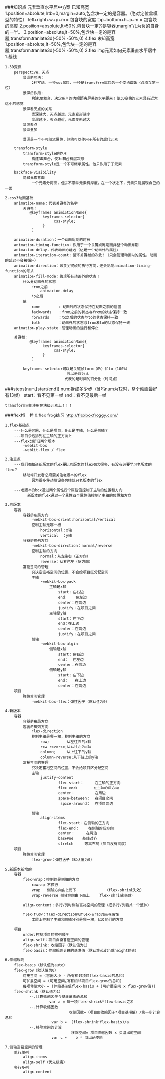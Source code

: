 ###知识点
	元素垂直水平居中方案
		已知高宽
			1.position=absolute,lrtb=0,margin=auto,包含块一定的是容器。（绝对定位盒模型的特性）
					left+right+w+p+m = 包含块的宽度
					top+bottom+h+p+m = 包含块的高度
			2.position=absolute,lt=50%,包含块一定的是容器,marginT/L为负的自身的一半。
			3.position=absolute,lt=50%,包含块一定的是容器,transform:tranlate3d(-50%,-50%,0)
			4.flex
		未知高宽
			1.position=absolute,lt=50%,包含块一定的是容器,transform:tranlate3d(-50%,-50%,0)
			2.flex
		img元素如何元素垂直水平居中
			1.基线


	1.3D变换
		perspective，灭点
			景深的写法：
				2种写法。一种css属性，一种是transform属性的一个变换函数（必须在第一位）
			景深的作用：
				构建3D舞台，决定用户的肉眼距离屏幕的水平距离！使3D变换的元素具有近大远小的感觉
			景深和灭点的关系
				景深越大，灭点越远，元素变形越小
				景深越小，灭点越近，元素变形越大
			景深基点
			景深叠加
			
			景深是一个不可继承属性，但他可以作用于所有的后代元素
			
		transform-style
			transform-style的作用
				构建3D舞台，使3d舞台有层次感
			transform-style是一个不可继承属性，他只作用于子元素
			
		backface-visibility
			隐藏元素背面
				一个元素分两面，但并不意味元素有厚度。在一个状态下，元素只能展现自己的一面
				
	2.css3动画基础
		animation-name：代表关键帧的名字
			关键帧：
			   @keyframes animiationName{
	                 keyframes-selector{
	                      css-style;
	                 }
    			}
		
		animation-duration：一个动画周期的时长
		animation-timing-function：作用于一个关键帧周期而非整个动画周期
		animation-delay：代表动画的延迟（这是一个动画外的属性）
		animation-iteration-count：循环关键帧的次数！（只会管理动画内的属性，动画的延迟不会被循环）
		animation-direction：改变关键帧的执行方向，还会影响animation-timing-function的形式
		animation-fill-mode：管理所有动画外的状态！
			什么是动画外的状态
				from之前
					animation-delay
				to之后
			值
				none		: 动画外的状态保持在动画之前的位置
				backwards	：from之前的状态与from的状态保持一致
				forwards	：to之后的状态与to的状态保持一致
				both		：动画外的状态与from和to的状态保持一致
		animation-play-state：管理动画的运行和停止
		
		关键帧：
			   @keyframes animiationName{
	                 keyframes-selector{
	                      css-style;
	                 }
    			}
    			
			keyframes-selector可以是关键帧form（0%）和to（100%）
							    可以是百分比
							   代表的是时间的百分比（时间点） 

###steps(num,[start/end])
	num:拆成多少步（当吗num为12时，整个动画最好有13帧）
	start：看不见第一帧
	end：看不见最后一帧

	transform只能使用在块级元素上！！！

###flex捋一捋
	0.flex frog练习
		http://flexboxfroggy.com/
		
	1.flex基础点
		---什么是容器，什么是项目，什么是主轴，什么是侧轴？
		---项目永远排列在主轴的正方向上
		---flex分新旧两个版本
			-webkit-box
			-webkit-flex / flex
	
	2.注意点
		---我们都知道新版本的flex要比老版本的flex强大很多，有没有必要学习老版本的flex？
			移动端开发者必须要关注老版本的flex
				因为很多移动端设备内核低只老版本的flex
		
		---老版本的box通过两个属性四个属性值控制了主轴的位置和方向
		      新版本的flex通过一个属性四个属性值控制了主轴的位置和方向
	
	3.老版本
		容器
			容器的布局方向
				-webkit-box-orient:horizontal/vertical
				控制主轴是哪一根
					horizontal：x轴
					vertical  ：y轴
			容器的排列方向
				-webkit-box-direction：normal/reverse
				控制主轴的方向
					normal：从左往右（正方向）
					reverse：从右往左（反方向）
			富裕空间的管理
				只决定富裕空间的位置，不会给项目区分配空间
				主轴
					-webkit-box-pack
						主轴是x轴
							start：在右边
							end:	在左边
							center：在两边
							justify：在项目之间
						主轴是y轴
							start：在下边
							end：在上边
							center：在两边
							justify：在项目之间
				侧轴
					-webkit-box-algin
						侧轴是x轴
							start：在右边
							end：  在左边
							center：在两边
						侧轴是y轴
							start：在下边
							end：   在上边	
							center：在两边
		项目
			弹性空间管理
				-webkit-box-flex：弹性因子（默认值为0）
						
	4.新版本
		容器
			容器的布局方向
			容器的排列方向
				flex-direction
				控制主轴是哪一根，控制主轴的方向
					row;		从左往右的x轴	
					row-reverse;从右往左的x轴
					column;		从上往下的y轴
					column-reverse;从下往上的y轴
			富裕空间的管理
				只决定富裕空间的位置，不会给项目区分配空间
				主轴
					justify-content
							flex-start：		在主轴的正方向
							flex-end:		在主轴的反方向
							center：			在两边
							space-between：	在项目之间
							 space-around：  在项目两边
							
				侧轴
					align-items
							flex-start：在侧轴的正方向
							flex-end：    在侧轴的反方向
							center：		在两边
							base#ne    基线对齐
         					stretch		等高布局（项目没有高度）	
		项目
			弹性空间管理
				flex-grow：弹性因子（默认值为0）
				
	5.新版本新增的
		容器
			flex-wrap：控制的是侧轴的方向
				nowrap 不换行
				wrap   侧轴方向由上而下 			（flex-shrink失效）
				wrap-reverse 侧轴方向由下而上 	（flex-shrink失效）
			
			align-content：多行/列时侧轴富裕空间的管理（把多行/列看成一个整体）
			
			flex-flow：flex-direction和flex-wrap的简写属性
				本质上控制了主轴和侧轴分别是哪一根，以及他们的方向
		
		项目
			order:控制项目的排列顺序
			align-self：项目自身富裕空间的管理
			flex-shrink：收缩因子（默认值为1）
			flex-basis：伸缩规则计算的基准值（默认拿width或height的值）
	
	6.伸缩规则
		flex-basis（默认值为auto）
		flex-grow（默认值为0）
			可用空间 = (容器大小 - 所有相邻项目flex-basis的总和)
			可扩展空间 = (可用空间/所有相邻项目flex-grow的总和)
			每项伸缩大小 = (伸缩基准值flex-basis + (可扩展空间 x flex-grow值))
		flex-shrink（默认值为1）
			   --.计算收缩因子与基准值乘的总和  
			   			var a = 每一项flex-shrink*flex-basis之和
			   --.计算收缩因数
			                     收缩因数=（项目的收缩因子*项目基准值）/第一步计算总和   
			             var b =  (flex-shrink*flex-basis)/a
			   --.移除空间的计算
			                      移除空间= 项目收缩因数 x 负溢出的空间 
			             var c =    b * 溢出的空间      
	
	7.侧轴富裕空间的管理
		单行单列
			align-items
			align-self（优先级高）
		多行多列
			align-content		


